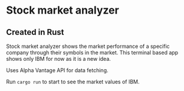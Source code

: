 # Stock market analyzer

## Created in Rust

Stock market analyzer shows the market performance of a specific company through their symbols in the market. This terminal based app shows only IBM for now as it is a new idea.

Uses Alpha Vantage API for data fetching.

Run `cargo run` to start to see the market values of IBM.